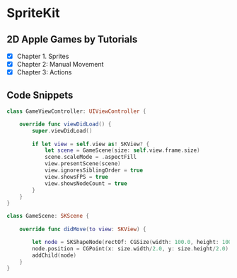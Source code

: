 # SpriteKit

## 2D Apple Games by Tutorials
- [x] Chapter 1. Sprites
- [x] Chapter 2: Manual Movement
- [x] Chapter 3: Actions

## Code Snippets

```swift
class GameViewController: UIViewController {

    override func viewDidLoad() {
        super.viewDidLoad()
        
        if let view = self.view as! SKView? {
            let scene = GameScene(size: self.view.frame.size)
            scene.scaleMode = .aspectFill
            view.presentScene(scene)
            view.ignoresSiblingOrder = true
            view.showsFPS = true
            view.showsNodeCount = true
        }
    }
}
```

```swift
class GameScene: SKScene {
    
    override func didMove(to view: SKView) {

        let node = SKShapeNode(rectOf: CGSize(width: 100.0, height: 100.0))
        node.position = CGPoint(x: size.width/2.0, y: size.height/2.0)
        addChild(node)
    }
}
```
